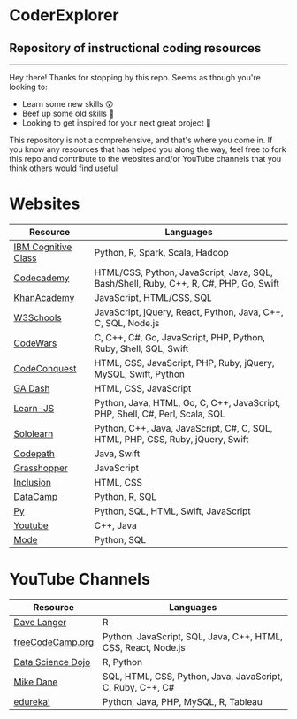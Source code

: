 # CoderExplorer
Repository of instructional coding resources
--- 
---
Hey there! Thanks for stopping by this repo. Seems as though you're looking to: 
* Learn some new skills :astonished:
* Beef up some old skills :triumph: 
* Looking to get inspired for your next great project :thinking:  

This repository is not a comprehensive, and that's where you come in. If you know any resources that has helped you along the way, feel free to fork this repo and contribute to the websites and/or YouTube channels that you think others would find useful


# Websites
| Resource                                          |  Languages |
|---------------------------------------------------|------------|
| [IBM Cognitive Class](https://cognitiveclass.ai/) | Python, R, Spark, Scala, Hadoop  |
| [Codecademy](https://www.codecademy.com/) | HTML/CSS, Python, JavaScript, Java, SQL, Bash/Shell, Ruby, C++, R, C#, PHP, Go, Swift  |
| [KhanAcademy](https://www.khanacademy.org/computing/computer-programming) | JavaScript, HTML/CSS, SQL  |
| [W3Schools](https://www.w3schools.com/) | JavaScript, jQuery, React, Python, Java, C++, C, SQL, Node.js  |
| [CodeWars](https://www.codewars.com/) | C, C++, C#, Go, JavaScript, PHP, Python, Ruby, Shell, SQL, Swift  |
| [CodeConquest](https://www.codeconquest.com/tutorials) | HTML, CSS, JavaScript, PHP, Ruby, jQuery, MySQL, Swift, Python  |
| [GA Dash](https://dash.generalassemb.ly/) | HTML, CSS, JavaScript  |
| [Learn-JS](https://www.learn-js.org/) | Python, Java, HTML, Go, C, C++, JavaScript, PHP, Shell, C#, Perl, Scala, SQL  |
| [Sololearn](https://www.sololearn.com/Courses/) | Python, C++, Java, JavaScript, C#, C, SQL, HTML, PHP, CSS, Ruby, jQuery, Swift  |
|[Codepath](https://codepath.org/classes)| Java, Swift |
|[Grasshopper](https://learn.grasshopper.app/)| JavaScript |
|[Inclusion](https://courses.incl.us/learn-html-css/)| HTML, CSS |
|[DataCamp](https://www.datacamp.com/)| Python, R, SQL |
|[Py](https://www.getpy.com/mobile)| Python, SQL, HTML, Swift, JavaScript |
|[Youtube](https://www.youtube.com/channel/UCZCFT11CWBi3MHNlGf019nw)| C++, Java |
|[Mode](https://mode.com/resources/)| Python, SQL |

# YouTube Channels

| Resource                                          |  Languages |
|---------------------------------------------------|------------|
|[Dave Langer](https://www.youtube.com/channel/UCRhUp6SYaJ7zme4Bjwt28DQ)| R |
|[freeCodeCamp.org](https://www.youtube.com/channel/UC8butISFwT-Wl7EV0hUK0BQ)| Python, JavaScript, SQL, Java, C++, HTML, CSS, React, Node.js |
|[Data Science Dojo](https://www.youtube.com/user/DataScienceDojo)| R, Python |
|[Mike Dane](https://www.youtube.com/channel/UCvmINlrza7JHB1zkIOuXEbw)| SQL, HTML, CSS, Python, Java, JavaScript, C, Ruby, C++, C# |
|[edureka!](https://www.youtube.com/channel/UCkw4JCwteGrDHIsyIIKo4tQ)| Python, Java, PHP, MySQL, R, Tableau |






